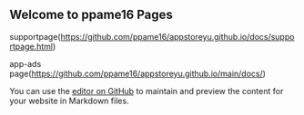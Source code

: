 ## Welcome to ppame16 Pages

supportpage(https://github.com/ppame16/appstoreyu.github.io/docs/supportpage.html)

app-ads page(https://github.com/ppame16/appstoreyu.github.io/main/docs/)

You can use the [editor on GitHub](https://github.com/ppame16/appstoreyu.github.io/edit/main/docs/index.md) to maintain and preview the content for your website in Markdown files.


